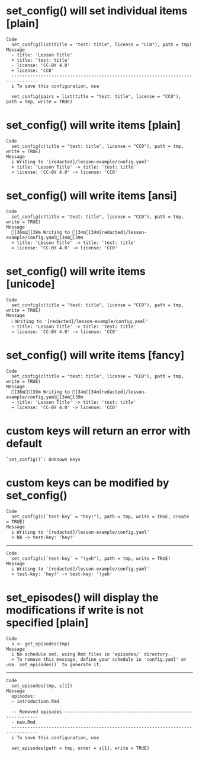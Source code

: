 # set_config() will set individual items [plain]

    Code
      set_config(list(title = "test: title", license = "CC0"), path = tmp)
    Message
      - title: 'Lesson Title'
      + title: 'test: title'
      - license: 'CC-BY 4.0'
      + license: 'CC0'
      --------------------------------------------------------------------------------
      i To save this configuration, use
      
      set_config(pairs = list(title = "test: title", license = "CC0"), path = tmp, write = TRUE)

# set_config() will write items [plain]

    Code
      set_config(c(title = "test: title", license = "CC0"), path = tmp, write = TRUE)
    Message
      i Writing to '[redacted]/lesson-example/config.yaml'
      > title: 'Lesson Title' -> title: 'test: title'
      > license: 'CC-BY 4.0' -> license: 'CC0'

# set_config() will write items [ansi]

    Code
      set_config(c(title = "test: title", license = "CC0"), path = tmp, write = TRUE)
    Message
      [36mi[39m Writing to [34m[34m[redacted]/lesson-example/config.yaml[34m[39m
      > title: 'Lesson Title' -> title: 'test: title'
      > license: 'CC-BY 4.0' -> license: 'CC0'

# set_config() will write items [unicode]

    Code
      set_config(c(title = "test: title", license = "CC0"), path = tmp, write = TRUE)
    Message
      ℹ Writing to '[redacted]/lesson-example/config.yaml'
      → title: 'Lesson Title' -> title: 'test: title'
      → license: 'CC-BY 4.0' -> license: 'CC0'

# set_config() will write items [fancy]

    Code
      set_config(c(title = "test: title", license = "CC0"), path = tmp, write = TRUE)
    Message
      [36mℹ[39m Writing to [34m[34m[redacted]/lesson-example/config.yaml[34m[39m
      → title: 'Lesson Title' -> title: 'test: title'
      → license: 'CC-BY 4.0' -> license: 'CC0'

# custom keys will return an error with default

    `set_config()`: Unknown keys

# custom keys can be modified by set_config()

    Code
      set_config(c(`test-key` = "hey!"), path = tmp, write = TRUE, create = TRUE)
    Message
      i Writing to '[redacted]/lesson-example/config.yaml'
      > NA -> test-key: 'hey!'

---

    Code
      set_config(c(`test-key` = "!yeh"), path = tmp, write = TRUE)
    Message
      i Writing to '[redacted]/lesson-example/config.yaml'
      > test-key: 'hey!' -> test-key: '!yeh'

# set_episodes() will display the modifications if write is not specified [plain]

    Code
      s <- get_episodes(tmp)
    Message
      i No schedule set, using Rmd files in 'episodes/' directory.
      > To remove this message, define your schedule in 'config.yaml' or use `set_episodes()` to generate it.

---

    Code
      set_episodes(tmp, s[1])
    Message
      episodes:
      - introduction.Rmd
      
      -- Removed episodes ------------------------------------------------------------
      - new.Rmd
      --------------------------------------------------------------------------------
      i To save this configuration, use
      
      set_episodes(path = tmp, order = s[1], write = TRUE)

